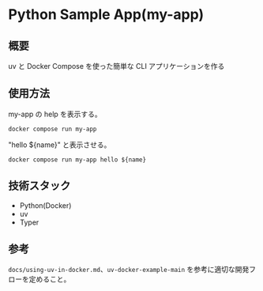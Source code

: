 # Python Sample App(my-app)

## 概要

uv と Docker Compose を使った簡単な CLI アプリケーションを作る

## 使用方法

my-app の help を表示する。

```
docker compose run my-app
```

"hello ${name}" と表示させる。

```
docker compose run my-app hello ${name}
```

## 技術スタック

- Python(Docker)
- uv
- Typer

## 参考

`docs/using-uv-in-docker.md`、`uv-docker-example-main` を参考に適切な開発フローを定めること。
